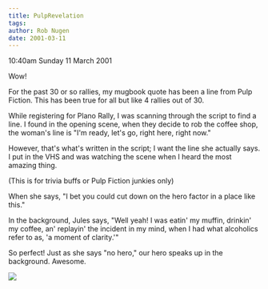 ```yaml
---
title: PulpRevelation
tags: 
author: Rob Nugen
date: 2001-03-11
---
```


<title>Pulp Fiction revelation</title>
<p class=date>10:40am Sunday 11 March 2001</p>

<p>Wow!</p>

<p>For the past 30 or so rallies, my mugbook quote has
been a line from Pulp Fiction.  This has been true for
all but like 4 rallies out of 30.</p>

<p>While registering for Plano Rally, I was scanning
through the script to find a line.  I found in the
opening scene, when they decide to rob the coffee
shop, the woman's line is "I'm ready, let's go, right
here, right now."</p>

<p>However, that's what's written in the script; I
want  the line she actually says.  I put in the VHS
and was watching the scene when I heard the most
amazing thing.</p>

<p>(This is for trivia buffs or Pulp Fiction junkies
only)</p>

<p>When she says, "I bet you could cut down on the
hero factor in a place like this."</p>

<p>In the background, Jules says, "Well yeah!  I was
eatin' my muffin, drinkin' my coffee, an' replayin'
the incident in my mind, when I had what alcoholics
refer to as, 'a moment of clarity.'"</p>

<p>So perfect!  Just as she says "no hero," our hero
speaks up in the background.  Awesome.</p>

<p><img src="/images/rob/wL-ROB.gif"/></p>
